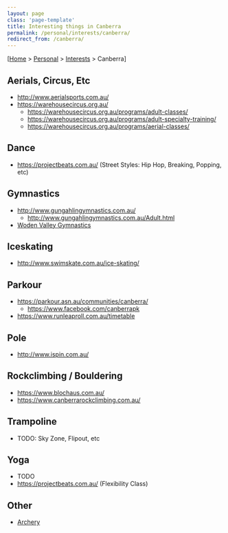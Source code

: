 ```yaml
---
layout: page
class: 'page-template'
title: Interesting things in Canberra
permalink: /personal/interests/canberra/
redirect_from: /canberra/
---
```


[[Home](/) > [Personal](/personal/) > [Interests](/personal/interests/) > Canberra]

## Aerials, Circus, Etc

* http://www.aerialsports.com.au/
* https://warehousecircus.org.au/
  * https://warehousecircus.org.au/programs/adult-classes/
  * https://warehousecircus.org.au/programs/adult-specialty-training/
  * https://warehousecircus.org.au/programs/aerial-classes/

## Dance

* https://projectbeats.com.au/ (Street Styles: Hip Hop, Breaking, Popping, etc)

## Gymnastics

* http://www.gungahlingymnastics.com.au/
  * http://www.gungahlingymnastics.com.au/Adult.html
* [Woden Valley Gymnastics](http://wodenvalley.gymnastics.org.au/content.aspx?file=68554|39628j)

## Iceskating

* http://www.swimskate.com.au/ice-skating/

## Parkour

* https://parkour.asn.au/communities/canberra/
  * https://www.facebook.com/canberrapk
* https://www.runleaproll.com.au/timetable

## Pole

* http://www.ispin.com.au/

## Rockclimbing / Bouldering

* https://www.blochaus.com.au/
* https://www.canberrarockclimbing.com.au/

## Trampoline

* TODO: Sky Zone, Flipout, etc

## Yoga

* TODO
* https://projectbeats.com.au/ (Flexibility Class)

## Other

* [Archery](/personal/interests/archery/)
